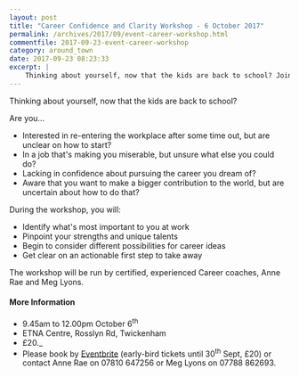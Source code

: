 ```yaml
---
layout: post
title: "Career Confidence and Clarity Workshop - 6 October 2017"
permalink: /archives/2017/09/event-career-workshop.html
commentfile: 2017-09-23-event-career-workshop
category: around_town
date: 2017-09-23 08:23:33
excerpt: |
    Thinking about yourself, now that the kids are back to school? Join this career coaching class and figure out what is next.
---
```


Thinking about yourself, now that the kids are back to school?

Are you...

-   Interested in re-entering the workplace after some time out, but are unclear on how to start?
-   In a job that's making you miserable, but unsure what else you could do?
-   Lacking in confidence about pursuing the career you dream of?
-   Aware that you want to make a bigger contribution to the world, but are uncertain about how to do that?

During the workshop, you will:

-   Identify what's most important to you at work
-   Pinpoint your strengths and unique talents
-   Begin to consider different possibilities for career ideas
-   Get clear on an actionable first step to take away

The workshop will be run by certified, experienced Career coaches, Anne Rae and Meg Lyons.

#### More Information

-   9.45am to 12.00pm October 6<sup>th</sup>
-   ETNA Centre, Rosslyn Rd, Twickenham
-   £20.\_
-   Please book by [Eventbrite](https://www.eventbrite.co.uk/e/career-confidence-and-clarity-tickets-37799613662) (early-bird tickets until 30<sup>th</sup> Sept, £20) or contact Anne Rae on 07810 647256 or Meg Lyons on 07788 862693.
